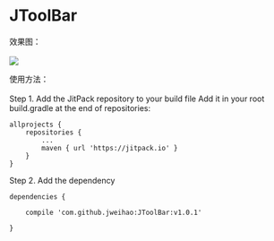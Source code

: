 # JToolBar
效果图：<br><br>
![](https://raw.githubusercontent.com/jweihao/JToolBar/master/imgs/1.png)

使用方法：<br><br>
Step 1. Add the JitPack repository to your build file 
Add it in your root build.gradle at the end of repositories:<br>
```
allprojects {
	repositories {
		...
		maven { url 'https://jitpack.io' }
	}
}
```

Step 2. Add the dependency<br>
```
dependencies {

	compile 'com.github.jweihao:JToolBar:v1.0.1'
	
}
```

  
